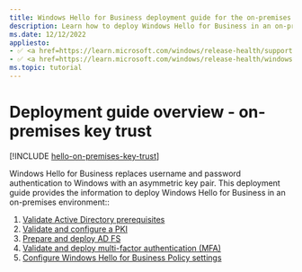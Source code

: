 ```yaml
---
title: Windows Hello for Business deployment guide for the on-premises key trust model
description: Learn how to deploy Windows Hello for Business in an on-premises, key trust model.
ms.date: 12/12/2022
appliesto: 
- ✅ <a href=https://learn.microsoft.com/windows/release-health/supported-versions-windows-client target=_blank>Windows 10 and later</a>
- ✅ <a href=https://learn.microsoft.com/windows/release-health/windows-server-release-info target=_blank>Windows Server 2016 and later</a>
ms.topic: tutorial
---
```

# Deployment guide overview - on-premises key trust

[!INCLUDE [hello-on-premises-key-trust](./includes/hello-on-premises-key-trust.md)]

Windows Hello for Business replaces username and password authentication to Windows with an asymmetric key pair. This deployment guide provides the information to deploy Windows Hello for Business in an on-premises environment::

1. [Validate Active Directory prerequisites](hello-key-trust-validate-ad-prereq.md)
1. [Validate and configure a PKI](hello-key-trust-validate-pki.md)
1. [Prepare and deploy AD FS](hello-key-trust-adfs.md)
1. [Validate and deploy multi-factor authentication (MFA)](hello-key-trust-validate-deploy-mfa.md)
1. [Configure Windows Hello for Business Policy settings](hello-key-trust-policy-settings.md)